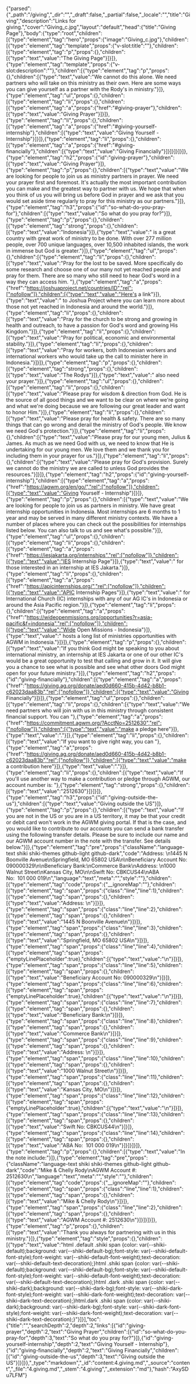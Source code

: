 {"parsed":{"_path":"/giving","_dir":"","_draft":false,"_partial":false,"_locale":"","title":"Giving","description":"Links for giving.","cover":"Giving_c.jpg","layout":"default","head":{"title":"Giving Page"},"body":{"type":"root","children":[{"type":"element","tag":"hero","props":{"image":"Giving_c.jpg"},"children":[{"type":"element","tag":"template","props":{"v-slot:title":""},"children":[{"type":"element","tag":"p","props":{},"children":[{"type":"text","value":"The Giving Page"}]}]},{"type":"element","tag":"template","props":{"v-slot:description":""},"children":[{"type":"element","tag":"p","props":{},"children":[{"type":"text","value":"We cannot do this alone.  We need partners who will take on this ministry as their own. Here are some ways  you can give yourself as a partner with the Rody's in ministry."}]},{"type":"element","tag":"ul","props":{},"children":[{"type":"element","tag":"li","props":{},"children":[{"type":"element","tag":"a","props":{"href":"#giving-prayer"},"children":[{"type":"text","value":"Giving Prayer"}]}]},{"type":"element","tag":"li","props":{},"children":[{"type":"element","tag":"a","props":{"href":"#giving-yourself-internship"},"children":[{"type":"text","value":"Giving Yourself - Internship"}]}]},{"type":"element","tag":"li","props":{},"children":[{"type":"element","tag":"a","props":{"href":"#giving-financially"},"children":[{"type":"text","value":"Giving Financially"}]}]}]}]}]},{"type":"element","tag":"h2","props":{"id":"giving-prayer"},"children":[{"type":"text","value":"Giving Prayer"}]},{"type":"element","tag":"p","props":{},"children":[{"type":"text","value":"We are looking for people to join us as ministry partners in prayer. We need your prayer first and foremost. It's actually the most important contribution you can make and the greatest way to partner with us. We hope that when you think of us you will bring us before God in prayer and we ask that you would set aside time regularly to pray for this ministry as our partners."}]},{"type":"element","tag":"h3","props":{"id":"so-what-do-you-pray-for"},"children":[{"type":"text","value":"So what do you pray for?"}]},{"type":"element","tag":"p","props":{},"children":[{"type":"element","tag":"strong","props":{},"children":[{"type":"text","value":"Indonesia"}]},{"type":"text","value":" is a great country with great work of ministry to be done. With over 277 million people, over 700 unique languages, over 10,500 inhabited islands, the work in immense but God is greater."}]},{"type":"element","tag":"ul","props":{},"children":[{"type":"element","tag":"li","props":{},"children":[{"type":"text","value":"Pray for the lost to be saved. More specifically do some research and choose one of our many not yet reached people and pray for them. There are so many who still need to hear God's word in a way they can access him. "},{"type":"element","tag":"a","props":{"href":"https://joshuaproject.net/countries/ID","rel":["nofollow"]},"children":[{"type":"text","value":"Here's a link"}]},{"type":"text","value":" to Joshua Project where you can learn more about those not yet reached in Indonesia and around the world."}]},{"type":"element","tag":"li","props":{},"children":[{"type":"text","value":"Pray for the church to be strong and growing in health and outreach, to have a passion for God's word and growing His Kingdom."}]},{"type":"element","tag":"li","props":{},"children":[{"type":"text","value":"Pray for political, economic and environmental stability."}]},{"type":"element","tag":"li","props":{},"children":[{"type":"text","value":"Pray for workers, both Indonesian workers and international workers who would take up the call to minister here in Indonesia."}]}]},{"type":"element","tag":"p","props":{},"children":[{"type":"element","tag":"strong","props":{},"children":[{"type":"text","value":"The Rodys"}]},{"type":"text","value":" also need your prayer."}]},{"type":"element","tag":"ul","props":{},"children":[{"type":"element","tag":"li","props":{},"children":[{"type":"text","value":"Please pray for wisdom & direction from God. He is the source of all good things and we want to be clear on where we're going and what we're doing because we are following our great leader and want to honor Him."}]},{"type":"element","tag":"li","props":{},"children":[{"type":"text","value":"Please pray for health & safety. There are so many things that can go wrong and derail the ministry of God's people. We know we need God's protection."}]},{"type":"element","tag":"li","props":{},"children":[{"type":"text","value":"Please pray for our young men, Julius & James. As much as we need God with us, we need to know that He is undertaking for our young men. We love them and we thank you for including them in your prayer for us."}]},{"type":"element","tag":"li","props":{},"children":[{"type":"text","value":"Please pray for God's provision. Surely we cannot do the ministry we are called to unless God provides the resources."}]}]},{"type":"element","tag":"h2","props":{"id":"giving-yourself-internship"},"children":[{"type":"element","tag":"a","props":{"href":"https://agwm.org/en/go/","rel":["nofollow"]},"children":[{"type":"text","value":"Giving Yourself - Internship"}]}]},{"type":"element","tag":"p","props":{},"children":[{"type":"text","value":"We are looking for people to join us as partners in ministry. We have great internship opportunities in Indonesia. Most internships are 6 months to 1 year and may be served in many different ministry contexts. We have a number of places where you can check out the possibilities for internships listed below. You can also talk to us and see what's possible."}]},{"type":"element","tag":"ul","props":{},"children":[{"type":"element","tag":"li","props":{},"children":[{"type":"element","tag":"a","props":{"href":"https://iesjakarta.org/internships","rel":["nofollow"]},"children":[{"type":"text","value":"IES Internship Page"}]},{"type":"text","value":" for those interested in an internship at IES Jakarta."}]},{"type":"element","tag":"li","props":{},"children":[{"type":"element","tag":"a","props":{"href":"https://apicinternships.org/","rel":["nofollow"]},"children":[{"type":"text","value":"APIC Internship Pages"}]},{"type":"text","value":" for International Church (IC) internships with any of our AG IC's in Indonesia or around the Asia Pacific region."}]},{"type":"element","tag":"li","props":{},"children":[{"type":"element","tag":"a","props":{"href":"https://wideopenmissions.org/opportunities?r=asia-pacific&f=indonesia","rel":["nofollow"]},"children":[{"type":"text","value":"Wide Open Missions - Indonesia"}]},{"type":"text","value":" hosts a long list of ministries opportunities with AGWM in Indonesia."}]}]},{"type":"element","tag":"p","props":{},"children":[{"type":"text","value":"If you think God might be speaking to you about international ministry, an internship at IES Jakarta or one of our other IC's would be a great opportunity to test that calling and grow in it. It will give you a chance to see what is possible and see what other doors God might open for your future ministry."}]},{"type":"element","tag":"h2","props":{"id":"giving-financially"},"children":[{"type":"element","tag":"a","props":{"href":"https://giving.ag.org/donate/aed0d660-415b-4d42-b8b1-c62023daa83b","rel":["nofollow"]},"children":[{"type":"text","value":"Giving Financially"}]}]},{"type":"element","tag":"ul","props":{},"children":[{"type":"element","tag":"li","props":{},"children":[{"type":"text","value":"We need partners who will join with us in this ministry through consistent financial support. You can "},{"type":"element","tag":"a","props":{"href":"https://commitment.agwm.org/?AcctNo=2512630","rel":["nofollow"]},"children":[{"type":"text","value":"make a pledge here"}]},{"type":"text","value":"."}]},{"type":"element","tag":"li","props":{},"children":[{"type":"text","value":"If you want to give right way, you can "},{"type":"element","tag":"a","props":{"href":"https://giving.ag.org/donate/aed0d660-415b-4d42-b8b1-c62023daa83b","rel":["nofollow"]},"children":[{"type":"text","value":"make a contribution here"}]},{"type":"text","value":"."}]},{"type":"element","tag":"li","props":{},"children":[{"type":"text","value":"If you'll use another way to make a contribution or pledge through AGWM, our account number is: "},{"type":"element","tag":"strong","props":{},"children":[{"type":"text","value":"2512630"}]}]}]},{"type":"element","tag":"h3","props":{"id":"giving-outside-the-us"},"children":[{"type":"text","value":"Giving outside the US"}]},{"type":"element","tag":"p","props":{},"children":[{"type":"text","value":"If you are not in the US or you are in a US territory, it may be that your credit or debit card won't work in the AGWM giving portal. If that is the case, and you would like to contribute to our accounts you can send a bank transfer using the following transfer details. Please be sure to include our name and our AGWM account number in the note with the transfer. See details below."}]},{"type":"element","tag":"pre","props":{"className":"language-text shiki shiki-themes github-light github-dark","code":"Address: \n1445 N Boonville Avenue\nSpringfield, MO 65802  USA\n\nBeneficiary Account No: 090000329\n\nBeneficiary Bank:\nCommerce Bank\nAddress: \n1000 Walnut Street\nKansas City, MO\n\nSwift No: CBKCUS44\nABA No:  101 000 019\n","language":"text","meta":"","style":""},"children":[{"type":"element","tag":"code","props":{"__ignoreMap":""},"children":[{"type":"element","tag":"span","props":{"class":"line","line":1},"children":[{"type":"element","tag":"span","props":{},"children":[{"type":"text","value":"Address: \n"}]}]},{"type":"element","tag":"span","props":{"class":"line","line":2},"children":[{"type":"element","tag":"span","props":{},"children":[{"type":"text","value":"1445 N Boonville Avenue\n"}]}]},{"type":"element","tag":"span","props":{"class":"line","line":3},"children":[{"type":"element","tag":"span","props":{},"children":[{"type":"text","value":"Springfield, MO 65802  USA\n"}]}]},{"type":"element","tag":"span","props":{"class":"line","line":4},"children":[{"type":"element","tag":"span","props":{"emptyLinePlaceholder":true},"children":[{"type":"text","value":"\n"}]}]},{"type":"element","tag":"span","props":{"class":"line","line":5},"children":[{"type":"element","tag":"span","props":{},"children":[{"type":"text","value":"Beneficiary Account No: 090000329\n"}]}]},{"type":"element","tag":"span","props":{"class":"line","line":6},"children":[{"type":"element","tag":"span","props":{"emptyLinePlaceholder":true},"children":[{"type":"text","value":"\n"}]}]},{"type":"element","tag":"span","props":{"class":"line","line":7},"children":[{"type":"element","tag":"span","props":{},"children":[{"type":"text","value":"Beneficiary Bank:\n"}]}]},{"type":"element","tag":"span","props":{"class":"line","line":8},"children":[{"type":"element","tag":"span","props":{},"children":[{"type":"text","value":"Commerce Bank\n"}]}]},{"type":"element","tag":"span","props":{"class":"line","line":9},"children":[{"type":"element","tag":"span","props":{},"children":[{"type":"text","value":"Address: \n"}]}]},{"type":"element","tag":"span","props":{"class":"line","line":10},"children":[{"type":"element","tag":"span","props":{},"children":[{"type":"text","value":"1000 Walnut Street\n"}]}]},{"type":"element","tag":"span","props":{"class":"line","line":11},"children":[{"type":"element","tag":"span","props":{},"children":[{"type":"text","value":"Kansas City, MO\n"}]}]},{"type":"element","tag":"span","props":{"class":"line","line":12},"children":[{"type":"element","tag":"span","props":{"emptyLinePlaceholder":true},"children":[{"type":"text","value":"\n"}]}]},{"type":"element","tag":"span","props":{"class":"line","line":13},"children":[{"type":"element","tag":"span","props":{},"children":[{"type":"text","value":"Swift No: CBKCUS44\n"}]}]},{"type":"element","tag":"span","props":{"class":"line","line":14},"children":[{"type":"element","tag":"span","props":{},"children":[{"type":"text","value":"ABA No:  101 000 019\n"}]}]}]}]},{"type":"element","tag":"p","props":{},"children":[{"type":"text","value":"In the note include:"}]},{"type":"element","tag":"pre","props":{"className":"language-text shiki shiki-themes github-light github-dark","code":"Mike & Chelly Rody\nAGWM Account #: 2512630\n","language":"text","meta":"","style":""},"children":[{"type":"element","tag":"code","props":{"__ignoreMap":""},"children":[{"type":"element","tag":"span","props":{"class":"line","line":1},"children":[{"type":"element","tag":"span","props":{},"children":[{"type":"text","value":"Mike & Chelly Rody\n"}]}]},{"type":"element","tag":"span","props":{"class":"line","line":2},"children":[{"type":"element","tag":"span","props":{},"children":[{"type":"text","value":"AGWM Account #: 2512630\n"}]}]}]}]},{"type":"element","tag":"p","props":{},"children":[{"type":"text","value":"Thank you always for partnering with us in this ministry."}]},{"type":"element","tag":"style","props":{},"children":[{"type":"text","value":"html .default .shiki span {color: var(--shiki-default);background: var(--shiki-default-bg);font-style: var(--shiki-default-font-style);font-weight: var(--shiki-default-font-weight);text-decoration: var(--shiki-default-text-decoration);}html .shiki span {color: var(--shiki-default);background: var(--shiki-default-bg);font-style: var(--shiki-default-font-style);font-weight: var(--shiki-default-font-weight);text-decoration: var(--shiki-default-text-decoration);}html .dark .shiki span {color: var(--shiki-dark);background: var(--shiki-dark-bg);font-style: var(--shiki-dark-font-style);font-weight: var(--shiki-dark-font-weight);text-decoration: var(--shiki-dark-text-decoration);}html.dark .shiki span {color: var(--shiki-dark);background: var(--shiki-dark-bg);font-style: var(--shiki-dark-font-style);font-weight: var(--shiki-dark-font-weight);text-decoration: var(--shiki-dark-text-decoration);}"}]}],"toc":{"title":"","searchDepth":2,"depth":2,"links":[{"id":"giving-prayer","depth":2,"text":"Giving Prayer","children":[{"id":"so-what-do-you-pray-for","depth":3,"text":"So what do you pray for?"}]},{"id":"giving-yourself-internship","depth":2,"text":"Giving Yourself - Internship"},{"id":"giving-financially","depth":2,"text":"Giving Financially","children":[{"id":"giving-outside-the-us","depth":3,"text":"Giving outside the US"}]}]}},"_type":"markdown","_id":"content:4.giving.md","_source":"content","_file":"4.giving.md","_stem":"4.giving","_extension":"md"},"hash":"AxySDu7LFM"}